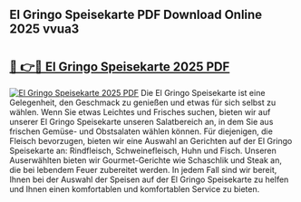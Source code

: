 ## El Gringo Speisekarte PDF Download Online 2025 vvua3

# <h2><a href="http://gc8oo11.nevu.top/?p=El+Gringo+Speisekarte">🔗 👉🔴 El Gringo Speisekarte 2025 PDF</a></h2>

[![El Gringo Speisekarte 2025 PDF](https://i.imgur.com/dBaPXMq.png)](http://gc8oo11.nevu.top/?p=El+Gringo+Speisekarte)
Die El Gringo Speisekarte ist eine Gelegenheit, den Geschmack zu genießen und etwas für sich selbst zu wählen. Wenn Sie etwas Leichtes und Frisches suchen, bieten wir auf unserer El Gringo Speisekarte unseren Salatbereich an, in dem Sie aus frischen Gemüse- und Obstsalaten wählen können. Für diejenigen, die Fleisch bevorzugen, bieten wir eine Auswahl an Gerichten auf der El Gringo Speisekarte an: Rindfleisch, Schweinefleisch, Huhn und Fisch. Unseren Auserwählten bieten wir Gourmet-Gerichte wie Schaschlik und Steak an, die bei lebendem Feuer zubereitet werden. In jedem Fall sind wir bereit, Ihnen bei der Auswahl der Speisen auf der El Gringo Speisekarte zu helfen und Ihnen einen komfortablen und komfortablen Service zu bieten.
